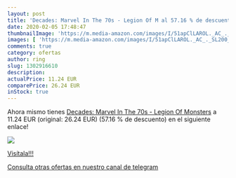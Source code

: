 ```yaml
---
layout: post
title: 'Decades: Marvel In The 70s - Legion Of M al 57.16 % de descuento'
date: 2020-02-05 17:48:47
thumbnailImage: 'https://m.media-amazon.com/images/I/51apClLAROL._AC_._SL200_.jpg'
images: [ 'https://m.media-amazon.com/images/I/51apClLAROL._AC_._SL200_.jpg' ]
comments: true
category: ofertas
author: ring
slug: 1302916610
description:
actualPrice: 11.24 EUR
comparePrice: 26.24 EUR
inStock: true
---
```


Ahora mismo tienes [Decades: Marvel In The 70s - Legion Of Monsters](https://www.amazon.es/dp/1302916610/?tag=redken-21) a 11.24 EUR (original: 26.24 EUR) (57.16 %  de descuento) en el siguiente enlace!

[![](https://m.media-amazon.com/images/I/51apClLAROL._AC_._SL200_.jpg)](https://www.amazon.es/dp/1302916610/?tag=redken-21)

[Visítala!!!](https://www.amazon.es/dp/1302916610/?tag=redken-21)

[Consulta otras ofertas en nuestro canal de telegram](https://t.me/s/ofertas25)
